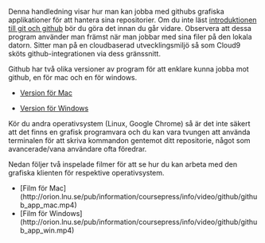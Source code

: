 Denna handledning visar hur man kan jobba med githubs grafiska applikationer för att hantera sina repositorier. Om du inte läst [introduktionen till git och github](https://coursepress.lnu.se/info/manual/kom-igang-med-github/) bör du göra det innan du går vidare. Observera att dessa program använder man främst när man jobbar med sina filer på den lokala datorn. Sitter man på en cloudbaserad utvecklingsmiljö så som Cloud9 sköts github-integrationen via dess gränssnitt.

Github har två olika versioner av program för att enklare kunna jobba mot github, en för mac och en för windows.

* [Version för Mac](http://mac.github.com/)

* [Version för Windows](http://windows.github.com/)


Kör du andra operativsystem (Linux, Google Chrome) så är det inte säkert att det finns en grafisk programvara och du kan vara tvungen att använda terminalen för att skriva kommandon gentemot ditt repositorie, något som avancerade/vana användare ofta föredrar.


Nedan följer två inspelade filmer för att se hur du kan arbeta med den grafiska klienten för respektive operativsystem.

<ul class="list-style-none">
<li class="icon-movie-run-16">
[Film för Mac](http://orion.lnu.se/pub/information/coursepress/info/video/github/github_app_mac.mp4)
</li>
<li class="icon-movie-run-16">
[Film för Windows](http://orion.lnu.se/pub/information/coursepress/info/video/github/github_app_win.mp4)
</li>
<ul>

